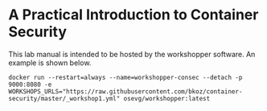 # A Practical Introduction to Container Security

This lab manual is intended to be hosted by the workshopper software. An example is shown below.

```
docker run --restart=always --name=workshopper-consec --detach -p 9000:8080 -e WORKSHOPS_URLS="https://raw.githubusercontent.com/bkoz/container-security/master/_workshop1.yml" osevg/workshopper:latest
```

